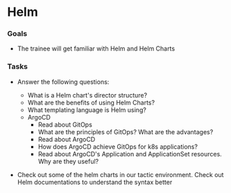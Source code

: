 # Helm

### Goals
- The trainee will get familiar with Helm and Helm Charts

### Tasks
- Answer the following questions:
    - What is a Helm chart's director structure?
    - What are the benefits of using Helm Charts?
    - What templating language is Helm using?
    - ArgoCD
        - Read about GitOps
        - What are the principles of GitOps? What are the advantages?
        - Read about ArgoCD
        - How does ArgoCD achieve GitOps for k8s applications?
        - Read about ArgoCD's Application and ApplicationSet resources. Why are they useful?

- Check out some of the helm charts in our tactic environment. Check out Helm documentations to understand the syntax better
